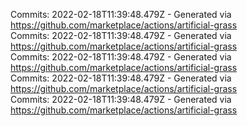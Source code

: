 Commits: 2022-02-18T11:39:48.479Z - Generated via https://github.com/marketplace/actions/artificial-grass
<br>
Commits: 2022-02-18T11:39:48.479Z - Generated via https://github.com/marketplace/actions/artificial-grass
<br>
Commits: 2022-02-18T11:39:48.479Z - Generated via https://github.com/marketplace/actions/artificial-grass
<br>
Commits: 2022-02-18T11:39:48.479Z - Generated via https://github.com/marketplace/actions/artificial-grass
<br>
Commits: 2022-02-18T11:39:48.479Z - Generated via https://github.com/marketplace/actions/artificial-grass
<br>

